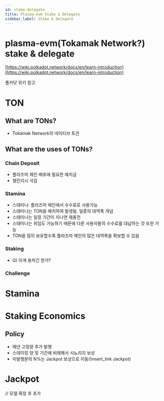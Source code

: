 ```yaml
---
id: stake-delegate
title: Plasma-evm Stake & Delegate
sidebar_label: Stake & Delegate 
---
```

# plasma-evm(Tokamak Network?) stake & delegate

[https://wiki.polkadot.network/docs/en/learn-introduction](https://wiki.polkadot.network/docs/en/learn-introduction)

폴카닷 위키 참고

# TON

## What are TONs?

- Tokamak Network의 네이티브 토큰

## What are the uses of TONs?

### Chain Deposit

- 플라즈마 체인 배포에 필요한 예치금
- 챌린지시 삭감

### Stamina

- 스태미나: 플라즈마 체인에서 수수료로 사용가능
- 스태미나는 TON을 예치하여 발생됨. 일종의 대역폭 개념
- 스태미나는 일정 기간이 지나면 재충전
- 스태미나는 위임도 가능하기 때문에 다른 사용자들의 수수료를 대납하는 것 또한 가능
- TON을 많이 보유할수록 플라즈마 체인의 많은 대역폭을 확보할 수 있음

### Staking

- Q) 이게 용처긴 한가?

### Challenge

# Stamina

# Staking Economics

## Policy

- 매년 고정량 추가 발행
- 스테이킹 양 및 기간에 비례해서 시뇨리지 보상
- 미발행분의 N%는 Jackpot 보상으로 이동(!insert_link Jackpot)

<!insert_figure TON total supply and inflation rate>

# Jackpot

// 모델 확정 후 추가
